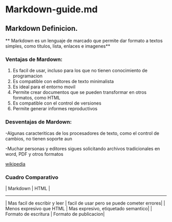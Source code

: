 # Markdown-guide.md

## Markdown Definicion.

** Markdown es un lenguaje de marcado que permite dar formato a textos simples, como titulos, lista, enlaces e imagenes**

### Ventajas de Mardown:

1. Es facil de usar, incluso para los que no tienen conocimiento de programacion
2. Es compatible con editores de texto minimalista
3. Es ideal para el entorno movil
4. Permite crear documentos que se pueden transformar en otros formatos, como HTML
5. Es compatible con el control de versiones
6. Permite generar informes reproductivos

### Desventajas de Mardown:

-Algunas caracteriticas de los procesadores de texto, como el control de cambios, no tienen soporte aun

-Muchar personas y editores sigues solicitando archivos tradicionales en word, PDF y otros formatos

[wikipedia](https://en.wikipedia.org/wiki/Markdown)

### Cuadro Comparativo

| Markdown                     | HTML |     
--------                       -------
| Mas facil de escribir y leer  | facil de usar pero se puede cometer errores|
| Menos expresivo que HTML      | Mas expresivo, etiquetado semantico|
| Formato de escritura          | Formato de publicacion|




